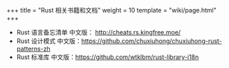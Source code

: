 +++
title = "Rust 相关书籍和文档"
weight = 10
template = "wiki/page.html"
+++

- Rust 语言备忘清单 中文版： <http://cheats.rs.kingfree.moe/>
- Rust 设计模式 中文版：<https://github.com/chuxiuhong/chuxiuhong-rust-patterns-zh>
- Rust 标准库 中文版：<https://github.com/wtklbm/rust-library-i18n>
